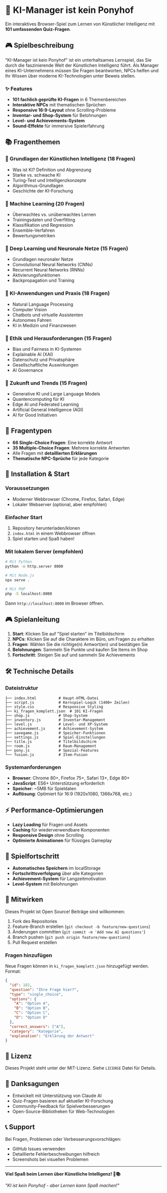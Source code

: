 # 🤖 KI-Manager ist kein Ponyhof

Ein interaktives Browser-Spiel zum Lernen von Künstlicher Intelligenz mit **101 umfassenden Quiz-Fragen**.

## 🎮 Spielbeschreibung

"KI-Manager ist kein Ponyhof" ist ein unterhaltsames Lernspiel, das Sie durch die faszinierende Welt der Künstlichen Intelligenz führt. Als Manager eines KI-Unternehmens müssen Sie Fragen beantworten, NPCs helfen und Ihr Wissen über moderne KI-Technologien unter Beweis stellen.

### ✨ Features

- **101 fachlich geprüfte KI-Fragen** in 6 Themenbereichen
- **Interaktive NPCs** mit thematischen Sprüchen
- **Responsive 16:9-Layout** ohne Scrolling-Probleme
- **Inventar- und Shop-System** für Belohnungen
- **Level- und Achievements-System**
- **Sound-Effekte** für immersive Spielerfahrung

## 📚 Fragenthemen

### 🔹 Grundlagen der Künstlichen Intelligenz (18 Fragen)
- Was ist KI? Definition und Abgrenzung
- Starke vs. schwache KI
- Turing-Test und Intelligenzkonzepte
- Algorithmus-Grundlagen
- Geschichte der KI-Forschung

### 🔹 Machine Learning (20 Fragen)  
- Überwachtes vs. unüberwachtes Lernen
- Trainingsdaten und Overfitting
- Klassifikation und Regression
- Ensemble-Verfahren
- Bewertungsmetriken

### 🔹 Deep Learning und Neuronale Netze (15 Fragen)
- Grundlagen neuronaler Netze
- Convolutional Neural Networks (CNNs)
- Recurrent Neural Networks (RNNs)
- Aktivierungsfunktionen
- Backpropagation und Training

### 🔹 KI-Anwendungen und Praxis (18 Fragen)
- Natural Language Processing
- Computer Vision
- Chatbots und virtuelle Assistenten
- Autonomes Fahren
- KI in Medizin und Finanzwesen

### 🔹 Ethik und Herausforderungen (15 Fragen)
- Bias und Fairness in KI-Systemen
- Explainable AI (XAI)
- Datenschutz und Privatsphäre
- Gesellschaftliche Auswirkungen
- AI Governance

### 🔹 Zukunft und Trends (15 Fragen)
- Generative KI und Large Language Models
- Quantencomputing für KI
- Edge AI und Federated Learning
- Artificial General Intelligence (AGI)
- AI for Good Initiativen

## 🎯 Fragentypen

- **66 Single-Choice Fragen**: Eine korrekte Antwort
- **35 Multiple-Choice Fragen**: Mehrere korrekte Antworten
- Alle Fragen mit **detaillierten Erklärungen**
- **Thematische NPC-Sprüche** für jede Kategorie

## 🚀 Installation & Start

### Voraussetzungen
- Moderner Webbrowser (Chrome, Firefox, Safari, Edge)
- Lokaler Webserver (optional, aber empfohlen)

### Einfacher Start
1. Repository herunterladen/klonen
2. `index.html` in einem Webbrowser öffnen
3. Spiel starten und Spaß haben!

### Mit lokalem Server (empfohlen)
```bash
# Mit Python
python -m http.server 8000

# Mit Node.js
npx serve .

# Mit PHP
php -S localhost:8000
```
Dann `http://localhost:8000` im Browser öffnen.

## 🎮 Spielanleitung

1. **Start**: Klicken Sie auf "Spiel starten" im Titelbildschirm
2. **NPCs**: Klicken Sie auf die Charaktere im Büro, um Fragen zu erhalten
3. **Fragen**: Wählen Sie die richtige(n) Antwort(en) und bestätigen Sie
4. **Belohnungen**: Sammeln Sie Punkte und kaufen Sie Items im Shop
5. **Fortschritt**: Steigen Sie auf und sammeln Sie Achievements

## 🛠️ Technische Details

### Dateistruktur
```
├── index.html          # Haupt-HTML-Datei
├── script.js           # Kernspiel-Logik (1400+ Zeilen)
├── style.css           # Responsive Styling
├── ki_fragen_komplett.json  # 101 KI-Fragen
├── shop.js             # Shop-System
├── inventory.js        # Inventar-Management
├── level.js            # Level- und XP-System
├── achievement.js      # Achievement-System
├── savegame.js         # Speicher-Funktionen
├── settings.js         # Spiel-Einstellungen
├── title.js            # Titelbildschirm
├── room.js             # Raum-Management
├── pony.js             # Spezial-Features
└── fusion.js           # Item-Fusion
```

### Systemanforderungen
- **Browser**: Chrome 80+, Firefox 75+, Safari 13+, Edge 80+
- **JavaScript**: ES6+ Unterstützung erforderlich
- **Speicher**: ~5MB für Spieldaten
- **Auflösung**: Optimiert für 16:9 (1920x1080, 1366x768, etc.)

## ⚡ Performance-Optimierungen

- **Lazy Loading** für Fragen und Assets
- **Caching** für wiederverwendbare Komponenten
- **Responsive Design** ohne Scrolling
- **Optimierte Animationen** für flüssiges Gameplay

## 🔄 Spielfortschritt

- **Automatisches Speichern** im localStorage
- **Fortschrittsverfolgung** über alle Kategorien
- **Achievement-System** für Langzeitmotivation
- **Level-System** mit Belohnungen

## 🤝 Mitwirken

Dieses Projekt ist Open Source! Beiträge sind willkommen:

1. Fork des Repositories
2. Feature-Branch erstellen (`git checkout -b feature/new-questions`)
3. Änderungen committen (`git commit -m 'Add new AI questions'`)
4. Branch pushen (`git push origin feature/new-questions`)
5. Pull Request erstellen

### Fragen hinzufügen
Neue Fragen können in `ki_fragen_komplett.json` hinzugefügt werden. Format:
```json
{
  "id": 102,
  "question": "Ihre Frage hier?",
  "type": "single_choice",
  "options": {
    "A": "Option A",
    "B": "Option B", 
    "C": "Option C",
    "D": "Option D"
  },
  "correct_answers": ["A"],
  "category": "Kategorie",
  "explanation": "Erklärung der Antwort"
}
```

## 📄 Lizenz

Dieses Projekt steht unter der MIT-Lizenz. Siehe `LICENSE` Datei für Details.

## 🙏 Danksagungen

- Entwickelt mit Unterstützung von Claude AI
- Quiz-Fragen basieren auf aktueller KI-Forschung
- Community-Feedback für Spielverbesserungen
- Open-Source-Bibliotheken für Web-Technologien

## 📞 Support

Bei Fragen, Problemen oder Verbesserungsvorschlägen:
- GitHub Issues verwenden
- Detaillierte Fehlerbeschreibungen hilfreich
- Screenshots bei visuellen Problemen

---

**Viel Spaß beim Lernen über Künstliche Intelligenz! 🤖📚**

*"KI ist kein Ponyhof - aber Lernen kann Spaß machen!"*